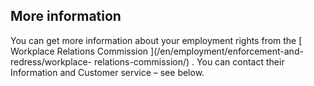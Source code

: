 ##  More information

You can get more information about your employment rights from the [ Workplace
Relations Commission ](/en/employment/enforcement-and-redress/workplace-
relations-commission/) . You can contact their Information and Customer
service – see below.
